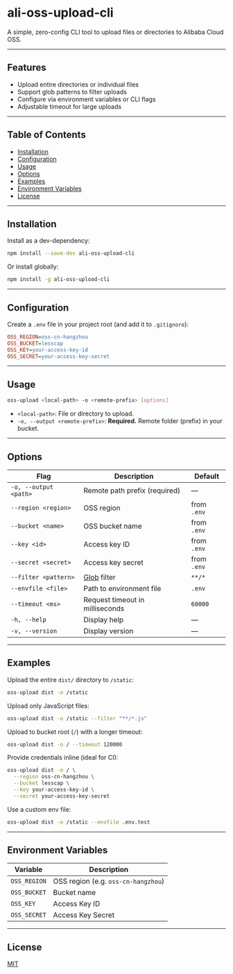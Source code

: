# ali-oss-upload-cli

A simple, zero-config CLI tool to upload files or directories to Alibaba Cloud OSS.

---

## Features

- Upload entire directories or individual files  
- Support glob patterns to filter uploads  
- Configure via environment variables or CLI flags  
- Adjustable timeout for large uploads  

---

## Table of Contents

- [Installation](#installation)  
- [Configuration](#configuration)  
- [Usage](#usage)  
- [Options](#options)  
- [Examples](#examples)  
- [Environment Variables](#environment-variables)  
- [License](#license)  

---

## Installation

Install as a dev-dependency:

```bash
npm install --save-dev ali-oss-upload-cli
```

Or install globally:

```bash
npm install -g ali-oss-upload-cli
```

---

## Configuration

Create a `.env` file in your project root (and add it to `.gitignore`):

```ini
OSS_REGION=oss-cn-hangzhou
OSS_BUCKET=lesscap
OSS_KEY=your-access-key-id
OSS_SECRET=your-access-key-secret
```

---

## Usage

```bash
oss-upload <local-path> -o <remote-prefix> [options]
```

- `<local-path>`: File or directory to upload.  
- `-o, --output <remote-prefix>`: **Required.** Remote folder (prefix) in your bucket.

---

## Options

| Flag                    | Description                                            | Default     |
| ----------------------- | ------------------------------------------------------ | ----------- |
| `-o, --output <path>`   | Remote path prefix (required)                          | —           |
| `--region <region>`     | OSS region                                             | from `.env` |
| `--bucket <name>`       | OSS bucket name                                        | from `.env` |
| `--key <id>`            | Access key ID                                          | from `.env` |
| `--secret <secret>`     | Access key secret                                      | from `.env` |
| `--filter <pattern>`    | [Glob](https://github.com/isaacs/node-glob) filter     | `**/*`      |
| `--envfile <file>`      | Path to environment file                               | `.env`      |
| `--timeout <ms>`        | Request timeout in milliseconds                        | `60000`     |
| `-h, --help`            | Display help                                          | —           |
| `-v, --version`         | Display version                                       | —           |

---

## Examples

Upload the entire `dist/` directory to `/static`:

```bash
oss-upload dist -o /static
```

Upload only JavaScript files:

```bash
oss-upload dist -o /static --filter "**/*.js"
```

Upload to bucket root (`/`) with a longer timeout:

```bash
oss-upload dist -o / --timeout 120000
```

Provide credentials inline (ideal for CI):

```bash
oss-upload dist -o / \
  --region oss-cn-hangzhou \
  --bucket lesscap \
  --key your-access-key-id \
  --secret your-access-key-secret
```

Use a custom env file:

```bash
oss-upload dist -o /static --envfile .env.test
```

---

## Environment Variables

| Variable      | Description                               |
| ------------- | ----------------------------------------- |
| `OSS_REGION`  | OSS region (e.g. `oss-cn-hangzhou`)       |
| `OSS_BUCKET`  | Bucket name                               |
| `OSS_KEY`     | Access Key ID                             |
| `OSS_SECRET`  | Access Key Secret                         |

---

## License

[MIT](./LICENSE)
